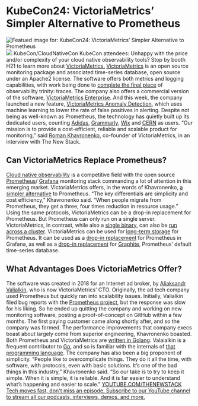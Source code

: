 # KubeCon24: VictoriaMetrics’ Simpler Alternative to Prometheus
![Featued image for: KubeCon24: VictoriaMetrics’ Simpler Alternative to Prometheus](https://cdn.thenewstack.io/media/2024/03/8c760a6d-victoria.metrics-1024x683.png)
![](https://cdn.thenewstack.io/media/2024/03/9bf8a2a0-kubecon24-eu-300x206.jpg)
KubeCon/CloudNativeCon
KubeCon attendees: Unhappy with the price and/or complexity of your cloud native observability tools? Stop by booth H21 to learn more about
[VictoriaMetrics.](https://victoriametrics.com/about-us/) [VictoriaMetrics](https://github.com/VictoriaMetrics/VictoriaMetrics) is an open source monitoring package and associated time-series database, open source under an Apache2 license. The software offers both metrics and logging capabilities, with work being done to [complete the final piece](https://thenewstack.io/chronospheres-calyptia-buy-completes-observability-trinity/) of observability trinity: traces.
The company also offers a commercial version of the software,
[VictoriaMetrics Enterprise](https://victoriametrics.com/products/enterprise/trial/).
And this week, the company launched a new feature,
[VictoriaMetrics Anomaly Detection](https://positivemarketing-dot-yamm-track.appspot.com/2j-0aTiw8TdLK_4frorYuNBuMtTTBq9HsaYlshpo6GQTT4O1VjgFK5t41H84IEORdcQbMVXMrELDpzaSDnVZhnnDW24ySC06zZN_siDBe5R5gMvgcoHdcSpBYkBhesfHyPmxwsV5gV0F8BPNnrn2IeizkAzzi1W-8ji-UaSVL7r4HYSb5-vfJh6Zo1b_LWLIU6x1-KbnYohxSBa3AHhzU2CN1oU4PwzML6g), which uses machine learning to lower the rate of false positives in alerting.
Despite not being as well-known as Prometheus, the technology has quietly built up its dedicated users, counting
[Adidas](https://docs.victoriametrics.com/casestudies/?_gl=1*rvy1qr*_ga*MTU1OTY4MjY1My4xNzEwOTQ2NDIz*_ga_N9SVT8S3HK*MTcxMDk1ODIyNS40LjEuMTcxMDk2MjI2MS41NS4wLjA.#adidas), [Grammarly](https://www.grammarly.com/blog/engineering/monitoring-with-victoriametrics/), [Wix](https://docs.victoriametrics.com/casestudies/#wixcom) and [CERN](https://docs.victoriametrics.com/casestudies/#cern) as users.
“Our mission is to provide a cost-efficient, reliable and scalable product for monitoring,” said
[Roman Khavronenko](https://github.com/hagen1778), co-founder of VictoriaMetrics, in an interview with The New Stack.
## Can VictoriaMetrics Replace Prometheus?
[Cloud native observability](https://thenewstack.io/observability/) is a competitive field with the open source [Prometheus](https://thenewstack.io/know-the-hidden-costs-of-diy-prometheus/)/ [Grafana](https://thenewstack.io/grafana-seeks-to-correct-observabilitys-historic-terrible-job/) monitoring stack commanding a lot of attention in this emerging market.
VictoriaMetrics offers, in the words of Khavronenko,
[a simpler alternative](https://thenewstack.io/victoriametrics-offers-prometheus-replacement-for-timeseries-monitoring/) to Prometheus.
“The key differentials are simplicity and cost efficiency,” Khavronenko said. “When people migrate from Prometheus, they get a three, four times reduction in resource usage.”
Using the same protocols, VictoriaMetrics can be a drop-in replacement for Prometheus. But Prometheus can only run on a single server. VictoriaMetrics, in contrast, while also a
[single binary,](https://github.com/VictoriaMetrics/VictoriaMetrics/releases/latest) can also be [run across a cluster](https://docs.victoriametrics.com/Cluster-VictoriaMetrics.html).
VictoriaMetrics can be used for
[long-term storage](https://github.com/VictoriaMetrics/VictoriaMetrics#prometheus-setup) for Prometheus. It can be used as a [drop-in replacement](https://github.com/VictoriaMetrics/VictoriaMetrics#prometheus-querying-api-usage) for Prometheus in Grafana, as well as a [drop-in replacement](https://github.com/VictoriaMetrics/VictoriaMetrics#graphite-api-usage) for [Graphite](https://grafana.com/oss/graphite/), Prometheus’ default time-series database.
## What Advantages Does VictoriaMetrics Offer?
The software was created in 2018 for an Internet ad broker, by
[Aliaksandr Valialkin](https://github.com/valyala), who is now VictoriaMetrics’ CTO. Originally, the ad tech company used Prometheus but quickly ran into scalability issues. Initially, Valialkin filed bug reports with the [Prometheus project](https://prometheus.io/), but the response was slow for his liking. So he ended up quitting the company and working on new monitoring software, posting a proof-of-concept on GitHub within a few months. The first paying customer came along shortly after, and so the company was formed.
The performance improvements that company execs boast about largely come from superior engineering, Khavronenko boasted. Both Prometheus and VictoriaMetrics are
[written in Golang](https://thenewstack.io/what-made-golang-so-popular-the-languages-creators-look-back/). Valaialkin is a frequent contributor to [Go](https://thenewstack.io/learn-the-go-programming-language-start-here/), and so is familiar with the internals of [that programming language](https://thenewstack.io/golang-co-creator-rob-pike-what-go-got-right-and-wrong/).
The company has also been a big proponent of simplicity.
“People like to overcomplicate things. They do it all the time, with software, with protocols, even with basic solutions. It’s one of the bad things in this industry,” Khavronenko said. “So our take is to try to keep it simple. When it is simple, it is reliable. And it is far easier to understand what’s happening and easier to scale.”
[
YOUTUBE.COM/THENEWSTACK
Tech moves fast, don't miss an episode. Subscribe to our YouTube
channel to stream all our podcasts, interviews, demos, and more.
](https://youtube.com/thenewstack?sub_confirmation=1)